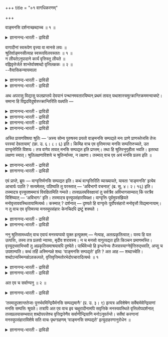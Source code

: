 +++
title = "०१ वागधिकरणम्"

+++

वाङ्मनसि दर्शनाच्छब्दाच्च ॥ १ ॥  
<details><summary>ज्ञानानन्द-भारती - द्राविडी</summary>

वाङ् मऩसि तर्सनाच्चप्ताच्च ॥ १ ॥
</details>

वागादीनां स्वरूपेण वृत्त्या वा मानसे लयः ॥  
श्रुतिर्वाड्मनसीत्याह स्वरूपविलयस्ततः ॥ १ ॥  
न लीयतेऽनुपादाने कार्यं वृत्तिस्तु लीयते ॥  
वह्निवृत्तेर्जले शान्तेर्वाक्शब्दो वृत्तिलक्षकः ॥ २ ॥  
--वैयासिकन्यायमाला

<details><summary>ज्ञानानन्द-भारती - द्राविडी</summary>

वाक् मुदलियवैगळुक्कु मऩसिल् लयम् ऎऩ्बदु स्वरूबत्तुडऩेया? अल्लदु
विरुत्तियाल् मात्तिरमा? सुरुदि "वाक्कु मऩसिल्" ऎऩ्ऱु सॊल्गिऱदु। आगैयाल्
स्वरू पत्तिऱ्के लयम्।
</details>

<details><summary>ज्ञानानन्द-भारती - द्राविडी</summary>

कार्यमाऩदु तऩक्कु उबादाऩ कारणमिल्लाददिऩाल् लयम् अडैयादु। आऩाल् विरुत्ति
लयमडैयुम्, नॆरुप्पिऩ् विरुत्ति जलत्तिल् समऩमडैवदाल् (सुरुदियिलुळ्ळ) वाक्
ऎऩ्ऱ सप्तम् विरुत्तियैत्ताऩ् कुऱिक्किऱदु।
</details>

अथ अपरासु विद्यासु फलप्राप्तये देवयानं पन्थानमवतारयिष्यन् प्रथमं तावत्
यथाशास्त्रमुत्क्रान्तिक्रममन्वाचष्टे। समाना हि
विद्वदविदुषोरुत्क्रान्तिरिति वक्ष्यति —

<details><summary>ज्ञानानन्द-भारती - द्राविडी</summary>

(मुदल् पादत्तिल् परवित्यै अदावदु प्रह्म ञाऩत्तिऩ् पलऩाऩ जीवऩ् मुक्तियैप्
पऱ्ऱि विसारिक् कप्पट्टदु। इन्द इरण्डावदु पादत्तिल् अबरवित्यै अदावदु सगुण
पिरह्मोबासऩम् इदऩुडैय पलऩाऩ पिरह्मलोगत्तैयडैवदऱ्कु इन्द सरीरत्ति
लिरुन्दु किळम्बि अर्सिरादि मार्क्कत्तिल् सॆल्ल वेण्डियि रुप्पदाल्
सरीरत्तिलिरुन्दु किळम्बुवदैप्पऱ्ऱि इङ्गे विसारिक्कप्पडुगिऱदु।
</details>

<details><summary>ज्ञानानन्द-भारती - द्राविडी</summary>

जीवऩ् इन्द सरीरत्तै विट्टु वॆळिये किळम्बुम् पोदु वाक् मुदलाऩ पत्तु
इन्दिरियङ्गळ् मऩदिल् लयमडैगिऩ्ऱऩ। इङ्गे इन्दिरियङ्गळिऩ् स्वरूबत् तिऱ्के
लयमा अल्लदु इन्दिरियङ्गळिऩ् विरुत्तिक्कु मट्टुम्दाऩा ऎऩ्ऱु सन्देहम्।
'वाक् मऩदिल्' ऎऩ्ऱ सुरुदियिल् 'विरुत्ति' ऎऩ्ऱ पदमिल्लाददाल् इन्दिरियङ्
गळिऩ् स्वरूबत्तिऱ्के लयम् ऎऩ्ऱु पूर्वबक्षम्।
</details>

<details><summary>ज्ञानानन्द-भारती - द्राविडी</summary>

कुडम् मण्णिल् लयमडैवदैक् कॊण्डु कारियम् तऩ् कारणत्तिल् लयमडैयुमे तविर
मऱ्ऱदिल् लयमडैयादु ऎऩ्बदैत् तीर्माऩिक्किऱोम्। वाक् मुदलाऩ
इन्दिरियङ्गळुक्कु मऩम् उबादाऩ कारणमल् लवादलाल् इन्दिरियङ्गळिऩ्
स्वरूबत्तिऱ्कु मऩदिल् लयमल्ल। नॆरुप्पुक्कु जलम् उबादाऩ कारणमल्ल। आऩालुम्
नॆरुप्पुत्तणलै जलत्तिल् पोट्टाल् अणैन्दु विडुगिऱदु। अदावदु ऎरित्तल्, ऒळि
ऎऩ्ऩुम् नॆरुप्पिऩ् विरुत्ति मऱैन्दु विडुगिऱदु। इदुबोलवे इन्दिरियङ्गळिऩ्
विरुत्तिक्कु मऩदिल् लयम् विरुत्तिक्कुम् विरुत्तियुडऩ् कूडियदऱ्कुम्
वेऱ्ऱुमैयिल्लैयादलाल् सुरुदियिल् ‘वाक्’ ऎऩ्ऱ सॊल्लुक्कु वाक् विरुत्ति
ऎऩ्ऱु पॊरुळ्। इदु पोलवे मऱ्ऱ इन्दिरियङ्गळुक्कुम् ऎऩ्ऱु सित्तान्दम्)।
</details>

<details><summary>ज्ञानानन्द-भारती - द्राविडी</summary>

पिऱगु अबर पिरह्म विषयमाऩ वित्यैगळिल् पलऩै अडैयवेण्डियदऱ्काग तेवयाऩम्
ऎऩ्ऱ मार्क्कत्तैप् पऱ्ऱि आरम्बिक्किऱवराय् मुदलिल् सास्तिरत् तिल्
सॊल्लियबडि (सरीरत्तिलिरुन्दु) मेले किळम्बुम् मुऱैयैच् चॊल्गिऱार्।
वित्वाऩ् वित्वाऩल्लादवऩ् इरुवरुक्कुमे वॆळिक्किळम्बुवदु ऒरे मादिरिदाऩ्
ऎऩ्ऱु सॊल्लप्पोगिऱार्।
</details>

अस्ति प्रायणविषया श्रुतिः — ‘अस्य सोम्य पुरुषस्य प्रयतो वाङ्मनसि
सम्पद्यते मनः प्राणे प्राणस्तेजसि तेजः परस्यां देवतायाम्’ (छा. उ. ६।
८। ६) इति। किमिह वाच एव वृत्तिमत्त्या मनसि सम्पत्तिरुच्यते, उत
वाग्वृत्तेरिति विशयः। तत्र वागेव तावत् मनसि सम्पद्यत इति प्राप्तम्।
तथा हि श्रुतिरनुगृहीता भवति। इतरथा लक्षणा स्यात्। श्रुतिलक्षणाविशये च
श्रुतिर्न्याय्या, न लक्षणा। तस्मात् वाच एव अयं मनसि प्रलय इति ॥

<details><summary>ज्ञानानन्द-भारती - द्राविडी</summary>

पुऱप्पडुम् विषयमाग "इन्द सरीरत्तैविट्टु वॆळिये पोगिऱ पुरुषऩुडैय वाक्कु
मऩसिल् सेरुगिऱदु, मऩस् पिराणऩिल्, पिराणऩ् तेजसिल्, तेजस् मेलाऩ
तेवदैयिल्" (सान्।VI-८-६) ऎऩ्ऱु सुरुदि इरुक्किऱदु। इङ्गु विरुत्तियुडऩ्
कूडिऩ वाक्कुक्के मऩसिल् सेर्क्कै सॊल्लप्पडुगिऱदा? अल्लदु वाक्किऩ्
विरुत्तिक्कुत्ताऩा? ऎऩ्ऱु संसयम्।
</details>

<details><summary>ज्ञानानन्द-भारती - द्राविडी</summary>

पूर्वबक्षम्: इङ्गु वाक्कुदाऩ् मऩसिल् ऒडुङ्गुगिऱदु ऎऩ्बदु नियायम्।
अप्पडियाऩाल्दाऩल् लवा वेदम् सरियाऩबडियागुम्। वेऱुविदमाऩाल्,
लक्षणैयागुम्। सुरुदिप्पडिया, लक्षणैप्पडिया ऎऩ्ऱु सन्देहम् वन्दाल्
सुरुदिदाऩ् नियायमागुम्। लक्षणैयल्ल। आगैयाल् वाक्कुक्कुत्ताऩ् मऩसिल् इन्द
लयम् ऎऩ्ऱु।
</details>

एवं प्राप्ते, ब्रूमः — वाग्वृत्तिर्मनसि सम्पद्यत इति। कथं
वाग्वृत्तिरिति व्याख्यायते, यावता ‘वाङ्मनसि’ इत्येव आचार्यः पठति ?
सत्यमेतत्; पठिष्यति तु परस्तात् — ‘अविभागो वचनात्’ (ब्र. सू. ४। २। १६)
इति। तस्मादत्र वृत्त्युपशममात्रं विवक्षितमिति गम्यते।
तत्त्वप्रलयविवक्षायां तु सर्वत्रैव अविभागसाम्यात् किं परत्रैव
विशिंष्यात् — ‘अविभागः’ इति। तस्मादत्र वृत्त्युपसंहारविवक्षा।
वाग्वृत्तिः पूर्वमुपसंह्रियते मनोवृत्ताववस्थितायामित्यर्थः। कस्मात् ?
दर्शनात् — दृश्यते हि वाग्वृत्तेः पूर्वोपसंहारो मनोवृत्तौ
विद्यमानायाम्। न तु वाच एव वृत्तिमत्त्या मनस्युपसंहारः केनचिदपि
द्रष्टुं शक्यते ।

<details><summary>ज्ञानानन्द-भारती - द्राविडी</summary>

सित्तान्दम्: इव्विदम् वरुम्बोदु सॊल्गिऱोम्। वाक्किऩ् विरुत्ति मऩसिल्
ऒडुङ्गुगिऱदु ऎऩ्ऱु। आसार्यर् (सूत्तिरत्तिल्) वाक्कु मऩसिल् ऎऩ्ऱे
सॊल्लियि रुक्कैयिल् वाक्किऩ् विरुत्ति ऎऩ्ऱु ऎप्पडि वियाक्याऩम्
सॆय्यप्पडुगिऱदु? इदु वास्तवम् आऩाल् मेलाल् "पिरिवऩ्ऩियिल् वसऩत्तिऩाल्"
(IV;२-१६) ऎऩ्ऱु सॊल्लप् पोगिऱार्। आगैयाल् इङ्गे विरुत्तियिऩ् ऒडुङ्गुदल्
मात्तिरम्दाऩ् सॊल्ल उत्तेसमॆऩ्ऱु तॆरिगिऱदु। तत्वङ्गळुडैय पिरळयत्तै सॊल्ल
उत्तेसिक्कुम् पोदु ऎल्लाविडत्तिलुम् पिरिवऩ्ऩियिलिरुप्पदु पॊदु
वायिरुक्कैयिल्, मेले मात्तिरम् पिरिविल्लैयॆऩ्ऱु एऩ् विसेषित्तुच्
चॊऩ्ऩार्? आगैयाल् इङ्गे विरुत्तियिऩ् ऒडुङ्गुदलै सॊल्वदु ताऩ् उत्तेसम्।
</details>

<details><summary>ज्ञानानन्द-भारती - द्राविडी</summary>

मऩोविरुत्तियिरुक्कैयिल् वाक्विरुत्ति मुऩ्ऩ ताग ऒडुङ्गुगिऱदु ऎऩ्ऱु
अर्त्तम्। एऩ्? “पार्क्कप्पडुगिऱ पडियाल्" मऩोविरुत्तियिरुक्कुम्बोदे
वाक्विरुत्तिक्कु मुदलिल् ऒडुङ्गुदल् पिरसित्तमाय् पार्क्कप्पडुगिऱदु।
विरुत्तियुडऩ्गूडिय वाक्कुक्को मऩसिल् ऒडुङ्गुदलै यारालुम् पार्क्क
मुडियादु।
</details>

ननु श्रुतिसामर्थ्यात् वाच एवायं मनस्यप्ययो युक्त इत्युक्तम् — नेत्याह,
अतत्प्रकृतित्वात्। यस्य हि यत उत्पत्तिः, तस्य तत्र प्रलयो न्याय्यः,
मृदीव शरावस्य। न च मनसो वागुत्पद्यत इति किञ्चन प्रमाणमस्ति।
वृत्त्युद्भवाभिभवौ तु अप्रकृतिसमाश्रयावपि दृश्येते। पार्थिवेभ्यो हि
इन्धनेभ्यः तैजसस्याग्नेर्वृत्तिरुद्भवति, अप्सु च उपशाम्यति। कथं तर्हि
अस्मिन्पक्षे शब्दः ‘वाङ्मनसि सम्पद्यते’ इति ? अत आह — शब्दाच्चेति।
शब्दोऽप्यस्मिन्पक्षेऽवकल्पते, वृत्तिवृत्तिमतोरभेदोपचारादित्यर्थः ॥ १

<details><summary>ज्ञानानन्द-भारती - द्राविडी</summary>

सुरुदियिऩ् सामर्त्तियत्तिऩाल् वाक्कुक्केदाऩ् मऩसिल् इन्द ऒडुङ्गुदल्
नियायमॆऩ्ऱु सॊऩ्ऩोमे यॆऩ्ऱाल् अदु सरियल्लवॆऩ्गिऱार्। अदऩ् कारणत्
तऩ्मैयिल्लाददिऩाल् ऎदऱ्कु ऎदिलिरुन्दु उत्पत्तियो अदऱ्कु अदिल् लयम्
नियायम् मण्णिल् सरुवत्तिऱ्कुप् पोल; मऩसिलिरुन्दु वाक्कु उण्डाऩदु
ऎऩ्बदऱ्कु ऎव्विद पिरमाणमुम् किडैयादु। विरुत्तियिऩुडैय उत्पत्तियुम्
नासमुमो तऩक्कुक् कारणमिल्लाददैयुम् आसिरयित्तिरुप्पदु काणप्पडुगिऱदु।
पिरुदिवियिलिरुन्दु एऱ्पट्ट कट्टैगळिलिरुन्दु तैजसमाऩ अक्ऩियिऩ् विरुत्ति
एऱ्पडुगिऱदु, जलत्तिल् अणैगिऱदु।
</details>

<details><summary>ज्ञानानन्द-भारती - द्राविडी</summary>

अप्पडियाऩाल् इन्द पक्षत्तिल् वाक्कु मऩसिल् ऒडुङ्गुगिऱदु ऎऩ्ऱ सप्तम्
ऎप्पडि एऱ्पट्टदु? ऎऩ्ऱाल् अदऩाल् “सप्तत्तिऩालुम्” ऎऩ्गिऱार्। इन्द
पक्षत्तिल् विरुत्तिक्कुम् विरुत्तियुडैयदिऱ्कुम् पेदमिल्लै यॆऩ्ऱु वैत्तु
सप्तमुम् नियायम्दाऩ् ऎऩ्ऱु अर्त्तम्।
</details>

अत एव च सर्वाण्यनु ॥ २ ॥  
<details><summary>ज्ञानानन्द-भारती - द्राविडी</summary>

अद एव स सर्वाण्यनु ॥ २ ॥
</details>

‘तस्मादुपशान्ततेजाः पुनर्भवमिन्द्रियैर्मनसि सम्पद्यमानैः’ (प्र. उ. ३।
९) इत्यत्र अविशेषेण सर्वेषामेवेन्द्रियाणां मनसि सम्पत्तिः श्रूयते।
तत्रापि अत एव वाच इव चक्षुरादीनामपि सवृत्तिके मनस्यवस्थिते
वृत्तिलोपदर्शनात् तत्त्वप्रलयासम्भवात् शब्दोपपत्तेश्च वृत्तिद्वारेणैव
सर्वाणीन्द्रियाणि मनोऽनुवर्तन्ते। सर्वेषां करणानां मनस्युपसंहाराविशेषे
सति वाचः पृथग्ग्रहणम् ‘वाङ्मनसि सम्पद्यते’ इत्युदाहरणानुरोधेन ॥

<details><summary>ज्ञानानन्द-भारती - द्राविडी</summary>

"अदऩाल् तेजस् अडङ्गिऩवऩाग मऩसिल् अडङ्गुम् इन्दिरियङ्गळुडऩ्
मऱुबिऱप्पैयडैगिऱाऩ्” (पिरसऩ।III-९) ऎऩ्ऱविडत्तिल् वित्तियासमिल्लामल्
ऎल्ला इन्दिरियङ्गळुक्कुमे मऩसिल् ऒडुक्कम् सॊल्लप्पट्टिरुक्किऱदु।
अङ्गेयुम् ‘इदिऩालेये’ वाक्कैप्पोलवे, विरुत्तियुडऩिरुक्कुम् मऩसिल् कण्
मुदलियवैगळुक्कुम् विरुत्तियऱ्ऱुप्पोदु पार्क्कप्पडु किऱबडियाल्,
तत्वत्तिऩ् पिरळयम् सम्बविक्काददिऩाल्, सप्तमुम् पॊरुत्तमागक्कूडियदाल्,
विरुत्तिगळ् मूलमा कत्ताऩ् ऎल्ला इन्दिरियङ्गळुम् मऩसै अऩुसरिक् किऩ्ऱऩ।
ऎल्ला इन्दिरियङ्गळुक्कुमे मऩसिल् ऒडुङ्गु वदिल्
वित्यासमिल्लामलिरुक्कैयिल् वाक्कै तऩियाग ऎडुत्तु “वाक्कु मऩसिल्
ऒडुङ्गुगिऱदु" ऎऩ्बदु (सूत् रत्तिल्) उदाहरण मुऱैयिल् सॊल्लप्पट्टदु।
</details>

